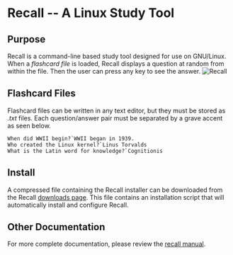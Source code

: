 # Recall -- A Linux Study Tool

## Purpose
Recall is a command-line based study tool designed for use on GNU/Linux. When a *flashcard file* is loaded, Recall displays a question at random from within the file. Then the user can press any key to see the answer.
![Recall](https://various-and-sundry.com/images/recall/recall_cycle.gif)

## Flashcard Files
Flashcard files can be written in any text editor, but they must be stored as *.txt* files. Each question/answer pair must be separated by a grave accent as seen below.

    When did WWII begin?`WWII began in 1939.
    Who created the Linux kernel?`Linus Torvalds
    What is the Latin word for knowledge?`Cognitionis

## Install
A compressed file containing the Recall installer can be downloaded from the Recall [downloads page](https://various-and-sundry.com/recall_downloads.html). This file contains an installation script that will automatically install and configure Recall.

## Other Documentation
For more complete documentation, please review the [recall manual](https://various-and-sundry.com/recall-manual.pdf).
